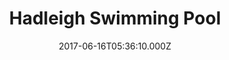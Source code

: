 ---
date: 2017-06-16T05:36:10.000Z
title: Hadleigh Swimming Pool
latitude: 52.04454122139633
longitude: 0.9586564785024496
category: checkin
---